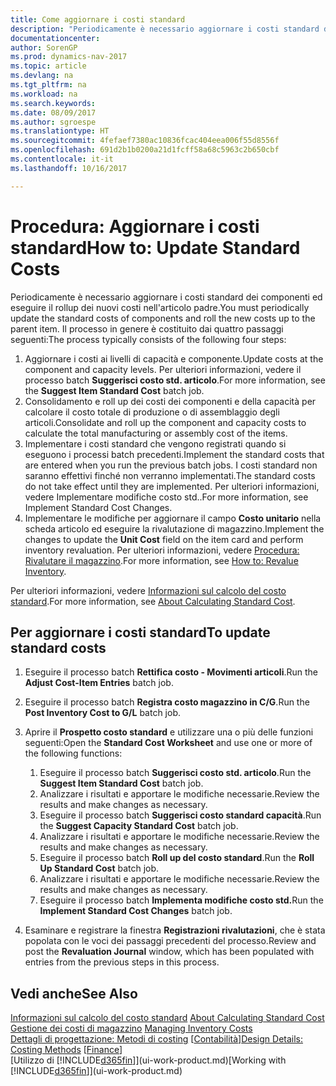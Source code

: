 ```yaml
---
title: Come aggiornare i costi standard
description: "Periodicamente è necessario aggiornare i costi standard dei componenti ed eseguire il rollup dei nuovi costi nell'articolo padre."
documentationcenter: 
author: SorenGP
ms.prod: dynamics-nav-2017
ms.topic: article
ms.devlang: na
ms.tgt_pltfrm: na
ms.workload: na
ms.search.keywords: 
ms.date: 08/09/2017
ms.author: sgroespe
ms.translationtype: HT
ms.sourcegitcommit: 4fefaef7380ac10836fcac404eea006f55d8556f
ms.openlocfilehash: 691d2b1b0200a21d1fcff58a68c5963c2b650cbf
ms.contentlocale: it-it
ms.lasthandoff: 10/16/2017

---
```

# <a name="how-to-update-standard-costs"></a><span data-ttu-id="2dbf7-103">Procedura: Aggiornare i costi standard</span><span class="sxs-lookup"><span data-stu-id="2dbf7-103">How to: Update Standard Costs</span></span>
<span data-ttu-id="2dbf7-104">Periodicamente è necessario aggiornare i costi standard dei componenti ed eseguire il rollup dei nuovi costi nell'articolo padre.</span><span class="sxs-lookup"><span data-stu-id="2dbf7-104">You must periodically update the standard costs of components and roll the new costs up to the parent item.</span></span> <span data-ttu-id="2dbf7-105">Il processo in genere è costituito dai quattro passaggi seguenti:</span><span class="sxs-lookup"><span data-stu-id="2dbf7-105">The process typically consists of the following four steps:</span></span>  

1.  <span data-ttu-id="2dbf7-106">Aggiornare i costi ai livelli di capacità e componente.</span><span class="sxs-lookup"><span data-stu-id="2dbf7-106">Update costs at the component and capacity levels.</span></span> <span data-ttu-id="2dbf7-107">Per ulteriori informazioni, vedere il processo batch **Suggerisci costo std. articolo**.</span><span class="sxs-lookup"><span data-stu-id="2dbf7-107">For more information, see the **Suggest Item Standard Cost** batch job.</span></span>  
2.  <span data-ttu-id="2dbf7-108">Consolidamento e roll up dei costi dei componenti e della capacità per calcolare il costo totale di produzione o di assemblaggio degli articoli.</span><span class="sxs-lookup"><span data-stu-id="2dbf7-108">Consolidate and roll up the component and capacity costs to calculate the total manufacturing or assembly cost of the items.</span></span>  
3.  <span data-ttu-id="2dbf7-109">Implementare i costi standard che vengono registrati quando si eseguono i processi batch precedenti.</span><span class="sxs-lookup"><span data-stu-id="2dbf7-109">Implement the standard costs that are entered when you run the previous batch jobs.</span></span> <span data-ttu-id="2dbf7-110">I costi standard non saranno effettivi finché non verranno implementati.</span><span class="sxs-lookup"><span data-stu-id="2dbf7-110">The standard costs do not take effect until they are implemented.</span></span> <span data-ttu-id="2dbf7-111">Per ulteriori informazioni, vedere Implementare modifiche costo std..</span><span class="sxs-lookup"><span data-stu-id="2dbf7-111">For more information, see Implement Standard Cost Changes.</span></span>  
4.  <span data-ttu-id="2dbf7-112">Implementare le modifiche per aggiornare il campo **Costo unitario** nella scheda articolo ed eseguire la rivalutazione di magazzino.</span><span class="sxs-lookup"><span data-stu-id="2dbf7-112">Implement the changes to update the **Unit Cost** field on the item card and perform inventory revaluation.</span></span> <span data-ttu-id="2dbf7-113">Per ulteriori informazioni, vedere [Procedura: Rivalutare il magazzino](inventory-how-revalue-inventory.md).</span><span class="sxs-lookup"><span data-stu-id="2dbf7-113">For more information, see [How to: Revalue Inventory](inventory-how-revalue-inventory.md).</span></span>  

<span data-ttu-id="2dbf7-114">Per ulteriori informazioni, vedere [Informazioni sul calcolo del costo standard](finance-about-calculating-standard-cost.md).</span><span class="sxs-lookup"><span data-stu-id="2dbf7-114">For more information, see [About Calculating Standard Cost](finance-about-calculating-standard-cost.md).</span></span>  
## <a name="to-update-standard-costs"></a><span data-ttu-id="2dbf7-115">Per aggiornare i costi standard</span><span class="sxs-lookup"><span data-stu-id="2dbf7-115">To update standard costs</span></span>  
1.  <span data-ttu-id="2dbf7-116">Eseguire il processo batch **Rettifica costo - Movimenti articoli**.</span><span class="sxs-lookup"><span data-stu-id="2dbf7-116">Run the **Adjust Cost-Item Entries** batch job.</span></span>  
2.  <span data-ttu-id="2dbf7-117">Eseguire il processo batch **Registra costo magazzino in C/G**.</span><span class="sxs-lookup"><span data-stu-id="2dbf7-117">Run the **Post Inventory Cost to G/L** batch job.</span></span>  
3.  <span data-ttu-id="2dbf7-118">Aprire il **Prospetto costo standard** e utilizzare una o più delle funzioni seguenti:</span><span class="sxs-lookup"><span data-stu-id="2dbf7-118">Open the **Standard Cost Worksheet** and use one or more of the following functions:</span></span>  

    1.  <span data-ttu-id="2dbf7-119">Eseguire il processo batch **Suggerisci costo std. articolo**.</span><span class="sxs-lookup"><span data-stu-id="2dbf7-119">Run the **Suggest Item Standard Cost** batch job.</span></span>  
    2.  <span data-ttu-id="2dbf7-120">Analizzare i risultati e apportare le modifiche necessarie.</span><span class="sxs-lookup"><span data-stu-id="2dbf7-120">Review the results and make changes as necessary.</span></span>  
    3.  <span data-ttu-id="2dbf7-121">Eseguire il processo batch **Suggerisci costo standard capacità**.</span><span class="sxs-lookup"><span data-stu-id="2dbf7-121">Run the **Suggest Capacity Standard Cost** batch job.</span></span>  
    4.  <span data-ttu-id="2dbf7-122">Analizzare i risultati e apportare le modifiche necessarie.</span><span class="sxs-lookup"><span data-stu-id="2dbf7-122">Review the results and make changes as necessary.</span></span>
    5. <span data-ttu-id="2dbf7-123">Eseguire il processo batch **Roll up del costo standard**.</span><span class="sxs-lookup"><span data-stu-id="2dbf7-123">Run the **Roll Up Standard Cost** batch job.</span></span>
    6.  <span data-ttu-id="2dbf7-124">Analizzare i risultati e apportare le modifiche necessarie.</span><span class="sxs-lookup"><span data-stu-id="2dbf7-124">Review the results and make changes as necessary.</span></span>
    7.  <span data-ttu-id="2dbf7-125">Eseguire il processo batch **Implementa modifiche costo std.**</span><span class="sxs-lookup"><span data-stu-id="2dbf7-125">Run the **Implement Standard Cost Changes** batch job.</span></span>  
4.  <span data-ttu-id="2dbf7-126">Esaminare e registrare la finestra **Registrazioni rivalutazioni**, che è stata popolata con le voci dei passaggi precedenti del processo.</span><span class="sxs-lookup"><span data-stu-id="2dbf7-126">Review and post the **Revaluation Journal** window, which has been populated with entries from the previous steps in this process.</span></span>  

## <a name="see-also"></a><span data-ttu-id="2dbf7-127">Vedi anche</span><span class="sxs-lookup"><span data-stu-id="2dbf7-127">See Also</span></span>  
 <span data-ttu-id="2dbf7-128">[Informazioni sul calcolo del costo standard](finance-about-calculating-standard-cost.md) </span><span class="sxs-lookup"><span data-stu-id="2dbf7-128">[About Calculating Standard Cost](finance-about-calculating-standard-cost.md) </span></span>  
 <span data-ttu-id="2dbf7-129">[Gestione dei costi di magazzino](finance-manage-inventory-costs.md) </span><span class="sxs-lookup"><span data-stu-id="2dbf7-129">[Managing Inventory Costs](finance-manage-inventory-costs.md) </span></span>  
 <span data-ttu-id="2dbf7-130">[Dettagli di progettazione: Metodi di costing](design-details-costing-methods.md) [[Contabilità](finance.md)]</span><span class="sxs-lookup"><span data-stu-id="2dbf7-130">[Design Details: Costing Methods](design-details-costing-methods.md) [[Finance](finance.md)]</span></span>  
 <span data-ttu-id="2dbf7-131">[Utilizzo di [!INCLUDE[d365fin](includes/d365fin_md.md)]](ui-work-product.md)</span><span class="sxs-lookup"><span data-stu-id="2dbf7-131">[Working with [!INCLUDE[d365fin](includes/d365fin_md.md)]](ui-work-product.md)</span></span>  

